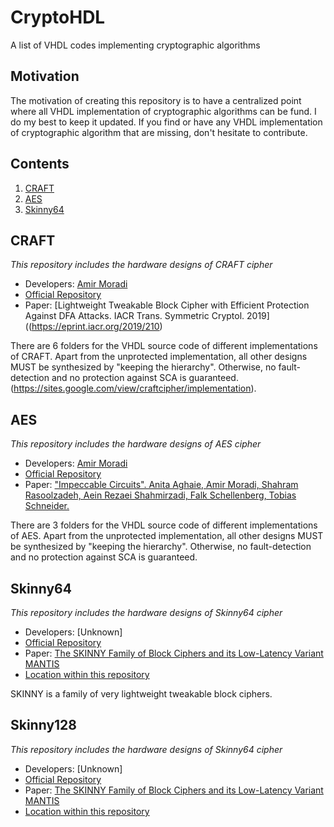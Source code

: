 # CryptoHDL
A list of VHDL codes implementing cryptographic algorithms

## Motivation

The motivation of creating this repository is to have a centralized point where all VHDL implementation of cryptographic algorithms can be fund. I do my best to keep it updated. If you find or have any VHDL implementation of cryptographic algorithm that are missing, don't hesitate 
to contribute.

## Contents

1. [CRAFT](#craft)
2. [AES](#aes1)
3. [Skinny64](#skinny1)

<a name="craft"></a>
## CRAFT

*This repository includes the hardware designs of CRAFT cipher*

* Developers: [Amir Moradi](https://github.com/amircrypto001)
* [Official Repository](https://github.com/emsec/ImpeccableCircuits/tree/master/CRAFT)
* Paper: [Lightweight Tweakable Block Cipher with Efficient Protection Against DFA Attacks. IACR Trans. Symmetric Cryptol. 2019]((https://eprint.iacr.org/2019/210)

There are 6 folders for the VHDL source code of different implementations of CRAFT. Apart from the unprotected implementation, all other designs MUST be synthesized by "keeping the hierarchy". Otherwise, no fault-detection and no protection against SCA is guaranteed. (https://sites.google.com/view/craftcipher/implementation).

<a name="aes1"></a>
## AES

*This repository includes the hardware designs of AES cipher*

* Developers: [Amir Moradi](https://github.com/amircrypto001)
* [Official Repository](https://github.com/emsec/ImpeccableCircuits/tree/master/AES)
* Paper: ["Impeccable Circuits". Anita Aghaie, Amir Moradi, Shahram Rasoolzadeh, Aein Rezaei Shahmirzadi, Falk Schellenberg, Tobias Schneider.](https://eprint.iacr.org/2018/203)

There are 3 folders for the VHDL source code of different implementations of AES. Apart from the unprotected implementation, all other designs MUST be synthesized by "keeping the hierarchy". Otherwise, no fault-detection and no protection against SCA is guaranteed.

<a name="skinny64"></a>
## Skinny64

*This repository includes the hardware designs of Skinny64 cipher*

* Developers: [Unknown]
* [Official Repository](https://sites.google.com/site/skinnycipher/implementation)
* Paper: [The SKINNY Family of Block Ciphers and its Low-Latency Variant MANTIS](https://eprint.iacr.org/2016/660)
* [Location within this repository]()

SKINNY is a family of very lightweight tweakable block ciphers.

## Skinny128

*This repository includes the hardware designs of Skinny64 cipher*

* Developers: [Unknown]
* [Official Repository](https://sites.google.com/site/skinnycipher/implementation)
* Paper: [The SKINNY Family of Block Ciphers and its Low-Latency Variant MANTIS](https://eprint.iacr.org/2016/660)
* [Location within this repository]()
